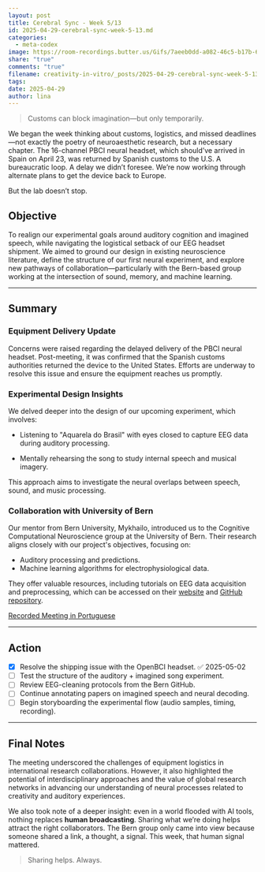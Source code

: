 ```yaml
---
layout: post
title: Cerebral Sync - Week 5/13
id: 2025-04-29-cerebral-sync-week-5-13.md
categories:
  - meta-codex
image: https://room-recordings.butter.us/Gifs/7aeeb0dd-a082-46c5-b17b-684b25382467/output_0.gif
share: "true"
comments: "true"
filename: creativity-in-vitro/_posts/2025-04-29-cerebral-sync-week-5-13.md
tags: 
date: 2025-04-29
author: lina
---
```


> Customs can block imagination—but only temporarily.


We began the week thinking about customs, logistics, and missed deadlines—not exactly the poetry of neuroaesthetic research, but a necessary chapter. The 16-channel PBCI neural headset, which should’ve arrived in Spain on April 23, was returned by Spanish customs to the U.S. A bureaucratic loop. A delay we didn’t foresee. We’re now working through alternate plans to get the device back to Europe.

But the lab doesn’t stop.

## Objective

To realign our experimental goals around auditory cognition and imagined speech, while navigating the logistical setback of our EEG headset shipment. We aimed to ground our design in existing neuroscience literature, define the structure of our first neural experiment, and explore new pathways of collaboration—particularly with the Bern-based group working at the intersection of sound, memory, and machine learning.

---
## Summary

### Equipment Delivery Update

Concerns were raised regarding the delayed delivery of the PBCI neural headset. Post-meeting, it was confirmed that the Spanish customs authorities returned the device to the United States. Efforts are underway to resolve this issue and ensure the equipment reaches us promptly.​

### Experimental Design Insights

We delved deeper into the design of our upcoming experiment, which involves:​

- Listening to "Aquarela do Brasil" with eyes closed to capture EEG data during auditory processing.​
    
- Mentally rehearsing the song to study internal speech and musical imagery.
    

This approach aims to investigate the neural overlaps between speech, sound, and music processing.​

### Collaboration with University of Bern

Our mentor from Bern University, Mykhailo, introduced us to the Cognitive Computational Neuroscience group at the University of Bern. Their research aligns closely with our project's objectives, focusing on:​

- Auditory processing and predictions.​
- Machine learning algorithms for electrophysiological data.​

They offer valuable resources, including tutorials on EEG data acquisition and preprocessing, which can be accessed on their [website](https://neuro.inf.unibe.ch/) and [GitHub repository](https://github.com/unibe-cns).​


[Recorded Meeting in Portuguese](https://share.butter.us/recap/caf8a5dc-f41c-4d5a-b871-0028e99740da)

---
## Action

- [x] Resolve the shipping issue with the OpenBCI headset. ✅ 2025-05-02
- [ ] Test the structure of the auditory + imagined song experiment.
- [ ] Review EEG-cleaning protocols from the Bern GitHub.
- [ ] Continue annotating papers on imagined speech and neural decoding.
- [ ] Begin storyboarding the experimental flow (audio samples, timing, recording).

---
## Final Notes

The meeting underscored the challenges of equipment logistics in international research collaborations. However, it also highlighted the potential of interdisciplinary approaches and the value of global research networks in advancing our understanding of neural processes related to creativity and auditory experiences.

We also took note of a deeper insight: even in a world flooded with AI tools, nothing replaces **human broadcasting**. Sharing what we’re doing helps attract the right collaborators. The Bern group only came into view because someone shared a link, a thought, a signal. This week, that human signal mattered.

> Sharing helps. Always.

